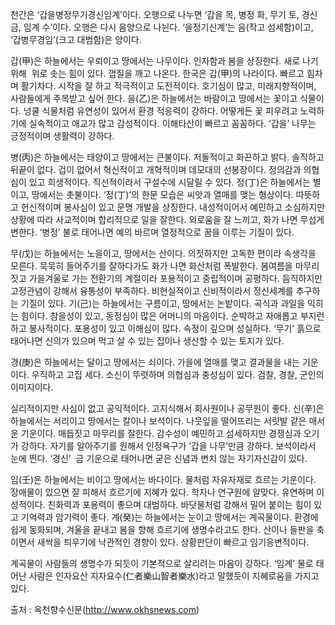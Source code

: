 천간은 ‘갑을병정무기경신임계’이다. 오행으로 나누면 ‘갑을 목, 병정 화, 무기 토, 경신 금, 임계 수’이다. 오행은 다시 음양으로 나뉜다. ‘을정기신계’는 음(작고 섬세함)이고, ‘갑병무경임’(크고 대범함)은 양이다.  
  
갑(甲)은 하늘에서는 우뢰이고 땅에서는 나무이다. 인자함과 봄을 상징한다. 새로 나기 위해  위로 솟는 힘이 있다. 껍질을 깨고 나온다. 한국은 갑(甲)의 나라이다. 빠르고 힘차며 활기차다. 시작을 잘 하고 적극적이고 도전적이다. 호기심이 많고, 미래지향적이며, 사람들에게 주목받고 싶어 한다. 을(乙)은 하늘에서는 바람이고 땅에서는 꽃이고 식물이다. 넝쿨 식물처럼 유연성이 있어서 환경 적응력이 강하다. 어떻게든 꽃 피우려고 노력하기에 실속적이고 애교가 많고 감성적이다. 이해타산이 빠르고 꼼꼼하다. ‘갑을’ 나무는 긍정적이며 생활력이 강하다.  
  
병(丙)은 하늘에서는 태양이고 땅에서는 큰불이다. 저돌적이고 화끈하고 밝다. 솔직하고 뒤끝이 없다. 겁이 없어서 혁신적이고 개혁적이며 데모대의 선봉장이다. 정의감과 의협심이 있고 희생적이다. 직선적이라서 구설수에 시달릴 수 있다. 정(丁)은 하늘에서는 별이고, 땅에서는 촛불이다. ‘정(丁)’의 한문 모습은 씨앗과 열매를 맺는 형상이다. 따뜻하고 헌신적이며 봉사심이 있고 문명 개발을 상징한다. 내성적이어서 예민하고 소심하지만 상황에 따라 사교적이며 합리적으로 일을 잘한다. 외로움을 잘 느끼고, 화가 나면 무섭게 변한다. ‘병정’ 불로 태어나면 예의 바르며 열정적으로 꿈을 이루는 기질이 있다.  
  
무(戊)는 하늘에서는 노을이고, 땅에서는 산이다. 의젓하지만 고독한 편이라 속생각을 모른다. 묵묵히 들어주기를 잘하다가도 화가 나면 화산처럼 폭발한다. 봄여름을 마무리 짓고 가을겨울로 가는 전환기의 계절이라 포용적이고 중립적이며 공평하다. 듬직하지만 고정관념이 강해서 융통성이 부족하다. 비현실적이고 신비적이라서 정신세계를 추구하는 기질이 있다. 기(己)는 하늘에서는 구름이고, 땅에서는 논밭이다. 곡식과 과일을 익히는 힘이다. 참을성이 있고, 동정심이 많은 어머니의 마음이다. 순박하고 자애롭고 부지런하고 봉사적이다. 포용성이 있고 이해심이 많다. 속정이 깊으며 성실하다. ‘무기’ 흙으로 태어나면 신의가 있으며 먹고 살 수 있는 집이나 생산할 수 있는 토지가 있다.  
  
경(庚)은 하늘에서는 달이고 땅에서는 쇠이다. 가을에 열매를 맺고 결과물을 내는 기운이다. 우직하고 고집 세다. 소신이 뚜렷하며 의협심과 충성심이 있다. 검찰, 경찰, 군인의 이미지이다.  
  
실리적이지만 사심이 없고 공익적이다. 고지식해서 회사원이나 공무원이 좋다. 신(辛)은 하늘에서는 서리이고 땅에서는 칼이나 보석이다. 나뭇잎을 떨어뜨리는 서릿발 같은 매서운 기운이다. 매듭짓고 마무리를 잘한다. 감수성이 예민하고 섬세하지만 경쟁심과 오기가 강하다. 자기를 알아주기를 원해서 인정욕구가 ‘갑을 나무’만큼 강하다. 보석이라서 눈에 띈다. ‘경신’  금 기운으로 태어나면 굳은 신념과 변치 않는 자기자신감이 있다.  
  
임(壬)은 하늘에서는 비이고 땅에서는 바다이다. 물처럼 자유자재로 흐르는 기운이다. 장애물이 있으면 잘 피해서 흐르기에 지혜가 있다. 학자나 연구원에 알맞다. 유연하며 이성적이다. 친화력과 포용력이 좋으며 대범하다. 바닷물처럼 강해서 밀어 붙이는 힘이 있고 기억력과 암기력이 좋다. 계(癸)는 하늘에서는 눈이고 땅에서는 계곡물이다. 환경에 쉽게 동화되며, 겨울을 끝내고 봄을 향해 흐르기에 생명수라고도 한다. 산이나 들판을 축이면서 새싹을 틔우기에 낙관적인 경향이 있다. 상황판단이 빠르고 임기응변적이다.  
  
계곡물이 사람들의 생명수가 되듯이 기본적으로 살리려는 마음이 강하다. ‘임계’ 물로 태어난 사람은 인자요산 지자요수(仁者樂山智者樂水)라고 말했듯이 지혜로움을 가지고 있다.  
  
출처 : 옥천향수신문(http://www.okhsnews.com)